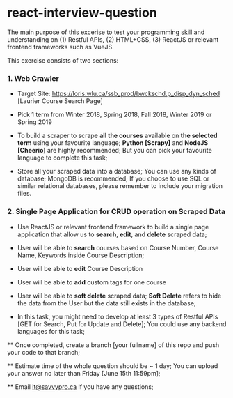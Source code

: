 # react-interview-question

The main purpose of this excerise to test your programming skill and understanding on (1) Restful APIs, (2) HTML+CSS, (3) ReactJS or relevant frontend frameworks such as VueJS.

This exercise consists of two sections:

### 1. Web Crawler

- Target Site: https://loris.wlu.ca/ssb_prod/bwckschd.p_disp_dyn_sched [Laurier Course Search Page]

- Pick 1 term from Winter 2018, Spring 2018, Fall 2018, Winter 2019 or Spring 2019

- To build a scraper to scrape **all the courses** available on **the selected term** using your favourite language; **Python [Scrapy]** and **NodeJS [Cheerio]** are highly recommended; But you can pick your favourite language to complete this task;

- Store all your scraped data into a database; You can use any kinds of database; MongoDB is recommended; If you choose to use SQL or similar relational databases, please remember to include your migration files.

### 2. Single Page Application for CRUD operation on Scraped Data

- Use ReactJS or relevant frontend framework to build a single page application that allow us to **search**, **edit**, and **delete** scraped data; 

- User will be able to **search** courses based on Course Number, Course Name, Keywords inside Course Description;

- User will be able to **edit** Course Description

- User will be able to **add** custom tags for one course

- User will be able to **soft delete** scraped data; **Soft Delete** refers to hide the data from the User but the data still exists in the database; 

- In this task, you might need to develop at least 3 types of Restful APIs [GET for Search, Put for Update and Delete]; You could use any backend languages for this task;

** Once completed, create a branch [your fullname] of this repo and push your code to that branch;

** Estimate time of the whole question should be ~ 1 day; You can upload your answer no later than Friday [June 15th 11:59pm];

** Email it@savvypro.ca if you have any questions;
